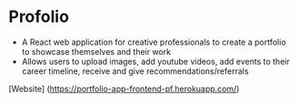 # Profolio

* A React web application for creative professionals to create a portfolio to showcase themselves and their work
* Allows users to upload images, add youtube videos, add events to their career timeline, receive and give recommendations/referrals

[Website] (https://portfolio-app-frontend-pf.herokuapp.com/)
